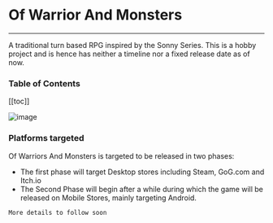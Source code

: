 # Of Warrior And Monsters

---

A traditional turn based RPG inspired by the Sonny Series. This is a hobby project and is hence has neither a timeline nor a fixed release date as of now.

### Table of Contents

[[toc]]

![image]("/assets/images/backgrounds/1.png")

### Platforms targeted

Of Warriors And Monsters is targeted to be released in two phases:

* The first phase will target Desktop stores including Steam, GoG.com and Itch.io
* The Second Phase will begin after a while during which the game will be released on Mobile Stores, mainly targeting Android.

```\n
More details to follow soon 
```
